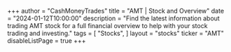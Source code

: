 +++
author = "CashMoneyTrades"
title = "AMT | Stock and Overview"
date = "2024-01-12T10:00:00"
description = "Find the latest information about trading AMT stock for a full financial overview to help with your stock trading and investing."
tags = [
   "Stocks",
]
layout = "stocks"
ticker = "AMT"
disableListPage = true
+++
